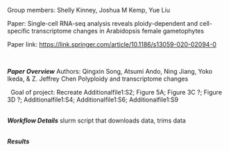 Group members: Shelly Kinney, Joshua M Kemp, Yue Liu

Paper: Single-cell RNA-seq analysis reveals ploidy-dependent and cell-specific transcriptome changes in Arabidopsis female gametophytes

Paper link: https://link.springer.com/article/10.1186/s13059-020-02094-0 

&nbsp;  

***Paper Overview***
Authors: Qingxin Song, Atsumi Ando, Ning Jiang, Yoko Ikeda, & Z. Jeffrey Chen
Polyploidy and transcriptome changes

&nbsp;
Goal of project: Recreate Additionalfile1:S2; Figure 5A; Figure 3C ?; Figure 3D ?; Additionalfile1:S4; Additionalfile1:S6; Additionalfile1:S9

&nbsp;  
***Workflow Details***
slurm script that downloads data, trims data

&nbsp;  
***Results***


